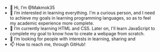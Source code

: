 - 👋 Hi, I’m @Makmok35
- 👀 I’m interested in learning everything. I'm a curious person, and I need to achieve my goals in learning programming languages, so as to feel my academic experience  more complete.
- 🌱 I’m currently learning HTML and CSS. Later on, I'll learn JavaScript to complete my goal to know how to create a webpage from scratch. 
- 💞️ I’m looking for people with interests in learning, sharing and 
- 📫 How to reach me, through GitHub!

<!---
Makmok35/Makmok35 is a ✨ special ✨ repository because its `README.md` (this file) appears on your GitHub profile.
You can click the Preview link to take a look at your changes.
--->

